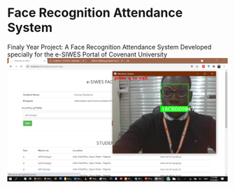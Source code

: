 Face Recognition Attendance System
==================

Finaly Year Project: A Face Recognition Attendance System Developed specially for the e-SIWES Portal of Covenant University
![](picture1.PNG)

